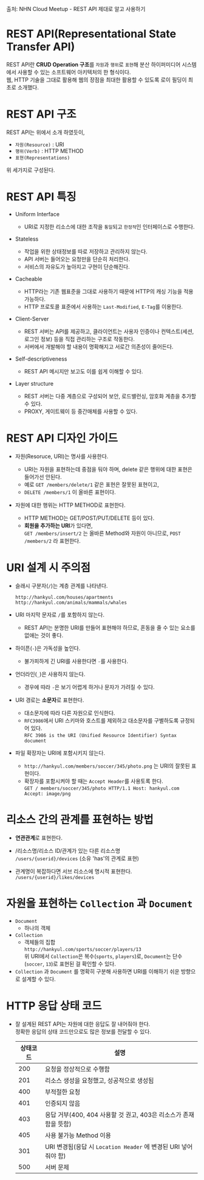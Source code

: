 출처: NHN Cloud Meetup - REST API 제대로 알고 사용하기

# REST API(Representational State Transfer API)

REST API란 <b>CRUD Operation 구조</b>를 `자원`과 `행위`로 `표현`해 분산 하이퍼미디어 시스템에서 사용할 수 있는 소프트웨어 아키텍처의 한 형식이다.  
웹, HTTP 기술을 그대로 활용해 웹의 장점을 최대한 활용할 수 있도록 로이 필딩이 최초로 소개했다.  

# REST API 구조
REST API는 위에서 소개 하였듯이, 
* `자원(Resource)` : URI
* `행위(Verb)` : HTTP METHOD
* `표현(Representations)`

위 세가지로 구성된다. 

# REST API 특징

* Uniform Interface
  * URI로 지정한 리소스에 대한 조작을 `통일`되고 `한정적`인 인터페이스로 수행한다.


* Stateless
  * 작업을 위한 상태정보를 따로 저장하고 관리하지 않는다.
  * API 서버는 들어오는 요청만을 단순히 처리한다.
  * 서비스의 자유도가 높아지고 구현이 단순해진다.


* Cacheable
  * HTTP라는 기존 웹표준을 그대로 사용하기 때문에 HTTP의 캐싱 기능을 적용 가능하다.
  * HTTP 프로토콜 표준에서 사용하는 `Last-Modified`, `E-Tag`를 이용한다.

* Client-Server
  * REST 서버는 API를 제공하고, 클라이언트는 사용자 인증이나 컨텍스트(세션, 로그인 정보) 등을 직접 관리하는 구조로 작동한다. 
  * 서버에서 개발해야 할 내용이 명확해지고 서로간 의존성이 줄어든다. 

* Self-descriptiveness
  * REST API 메시지만 보고도 이를 쉽게 이해할 수 있다.  

* Layer structure
  * REST 서버는 다중 계층으로 구성되어 보안, 로드밸런싱, 암호화 계층을 추가할 수 있다.
  * PROXY, 게이트웨이 등 중간매체를 사용할 수 있다. 

# REST API 디자인 가이드

* 자원(Resoruce, URI)는 명사를 사용한다.  
   * URI는 자원을 표현하는데 중점을 둬야 하며, delete 같은 행위에 대한 표현은 들어가선 안된다.
   * 예로 `GET /members/delete/1` 같은 표현은 잘못된 표현이고,
   * `DELETE /members/1` 이 올바른 표현이다.  

* 자원에 대한 행위는 HTTP METHOD로 표현한다.
  * HTTP METHOD는 GET/POST/PUT/DELETE 등이 있다. 
  * <b>회원을 추가하는 URI</b>가 있다면,  
    `GET /members/insert/2` 는 올바른 Method와 자원이 아니므로, `POST /members/2` 라 표현한다.  
    
# URI 설계 시 주의점

* 슬래시 구분자(`/`)는 계층 관계를 나타낸다.  
  ```
  http://hankyul.com/houses/apartments
  http://hankyul.com/animals/mammals/whales
  ```

* URI 마지막 문자로 `/`를 포함하지 않는다.
  * REST API는 분명한 URI를 만들어 표현해야 하므로, 혼동을 줄 수 있는 요소를 없애는 것이 좋다.


* 하이픈(`-`)은 가독성을 높인다.
  * 불가피하게 긴 URI를 사용한다면 `-`를 사용한다. 

* 언더라인(`_`)은 사용하지 않는다. 
  * 경우에 따라 `-`은 보기 어렵게 하거나 문자가 가려질 수 있다.

* URI 경로는 <b>소문자</b>로 표현한다.
  * 대소문자에 따라 다른 자원으로 인식한다.
  * `RFC3986`에서 URI 스키마와 호스트를 제외하고 대소문자를 구별하도록 규정되어 있다.  
    `RFC 3986 is the URI (Unified Resource Identifier) Syntax document`
    
* 파일 확장자는 URI에 포함시키지 않는다.  
  * `http://hankyul.com/members/soccer/345/photo.png` 는 URI의 잘못된 표현이다.   
  * 확장자를 포함시켜야 할 때는 `Accept Header`를 사용토록 한다.  
    `GET / members/soccer/345/photo HTTP/1.1 Host: hankyul.com Accept: image/png`
    
# 리소스 간의 관계를 표현하는 방법

* <b>연관관계</b>로 표현한다.   

* /리소스명/리소스 ID/관계가 있는 다른 리소스명    
 `/users/{userid}/devices` (소유 'has'의 관계로 표현)
 
* 관계명이 복잡하다면 서브 리소스에 명시적 표현한다.   
  `/users/{userid}/likes/devices`
  
# 자원을 표현하는 `Collection` 과 `Document`

* `Document`  
  * 하나의 객체  
* `Collection`  
  * 객체들의 집합  
   `http://hankyul.com/sports/soccer/players/13`  
   위 URI에서 `Collection`은 복수(`sports`, `players`)로, `Document`는 단수(`soccer`, `13`)로 표현된 걸 확인할 수 있다.  
* `Collection` 과 `Document` 를 명확히 구분해 사용하면 URI를 이해하기 쉬운 방향으로 설계할 수 있다.  

# HTTP 응답 상태 코드  
* 잘 설계된 REST API는 자원에 대한 응답도 잘 내어줘야 한다.  
  정확한 응답의 상태 코드만으로도 많은 정보를 전달할 수 있다.  
  
  | 상태코드  | 설명  |
  |---|---|
  | 200  | 요청을 정상적으로 수행함  |
  | 201  | 리소스 생성을 요청했고, 성공적으로 생성됨  |
  | 400  | 부적절한 요청  |
  | 401  | 인증되지 않음  |
  | 403  | 응답 거부(400, 404 사용할 것 권고, 403은 리소스가 존재함을 뜻함)  |
  | 405  | 사용 불가능 Method 이용  |
  | 301  | URI 변경됨(응답 시 `Location Header` 에 변경된 URI 넣어줘야 함)  |
  | 500  | 서버 문제  |  
